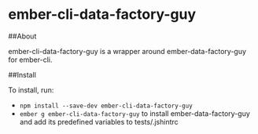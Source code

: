 ember-cli-data-factory-guy
===========

##About

ember-cli-data-factory-guy is a wrapper around ember-data-factory-guy for 
ember-cli.

##Install

To install, run:

- `npm install --save-dev ember-cli-data-factory-guy`
- `ember g ember-cli-data-factory-guy` to install ember-data-factory-guy and add
its predefined variables to tests/.jshintrc
